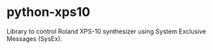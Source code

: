 # python-xps10

Library to control Roland XPS-10 synthesizer using System Exclusive Messages (SysEx).